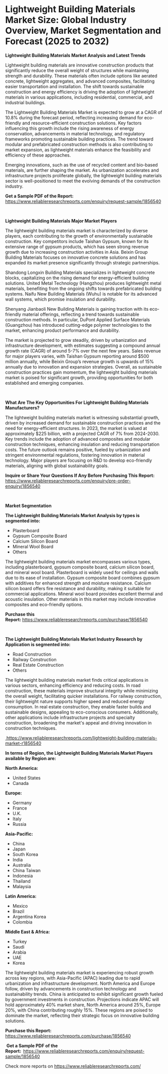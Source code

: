 <p><h1>Lightweight Building Materials Market Size: Global Industry Overview, Market Segmentation and Forecast (2025 to 2032)</h1></p><p><strong>Lightweight Building Materials Market Analysis and Latest Trends</strong></p>
<p><p>Lightweight building materials are innovative construction products that significantly reduce the overall weight of structures while maintaining strength and durability. These materials often include options like aerated concrete, lightweight aggregates, and advanced composites, facilitating easier transportation and installation. The shift towards sustainable construction and energy efficiency is driving the adoption of lightweight materials in various applications, including residential, commercial, and industrial buildings.</p><p>The Lightweight Building Materials Market is expected to grow at a CAGR of 10.8% during the forecast period, reflecting increasing demand for eco-friendly and resource-efficient construction solutions. Key factors influencing this growth include the rising awareness of energy conservation, advancements in material technology, and regulatory frameworks promoting sustainable building practices. The trend toward modular and prefabricated construction methods is also contributing to market expansion, as lightweight materials enhance the feasibility and efficiency of these approaches.</p><p>Emerging innovations, such as the use of recycled content and bio-based materials, are further shaping the market. As urbanization accelerates and infrastructure projects proliferate globally, the lightweight building materials sector is well-positioned to meet the evolving demands of the construction industry.</p></p>
<p><strong>Get a Sample PDF of the Report:&nbsp;</strong> <a href="https://www.reliableresearchreports.com/enquiry/request-sample/1856540?utm_campaign=83&utm_medium=2&utm_source=Github&utm_content=ia&utm_term=30012025&utm_id=lightweight-building-materials">https://www.reliableresearchreports.com/enquiry/request-sample/1856540</a></p>
<p>&nbsp;</p>
<p><strong>Lightweight Building Materials Major Market Players</strong></p>
<p><p>The lightweight building materials market is characterized by diverse players, each contributing to the growth of environmentally sustainable construction. Key competitors include Taishan Gypsum, known for its extensive range of gypsum products, which has seen strong revenue growth due to increasing construction activities in Asia. Beixin Group Building Materials focuses on innovative concrete solutions and has expanded its market presence significantly through strategic partnerships.</p><p>Shandong Longxin Building Materials specializes in lightweight concrete blocks, capitalizing on the rising demand for energy-efficient building solutions. United Metal Technology (Hangzhou) produces lightweight metal materials, benefiting from the ongoing shifts towards prefabricated building systems. Naifu New Building Materials (Wuhu) is notable for its advanced wall systems, which promise insulation and durability.</p><p>Shenyang Jianbaoli New Building Materials is gaining traction with its eco-friendly material offerings, reflecting a trend towards sustainable construction methods. In particular, DuPont Applied Surface Materials (Guangzhou) has introduced cutting-edge polymer technologies to the market, enhancing product performance and durability. </p><p>The market is projected to grow steadily, driven by urbanization and infrastructure development, with estimates suggesting a compound annual growth rate (CAGR) of around 5-7% over the next few years. Sales revenue for major players varies, with Taishan Gypsum reporting around $500 million annually, while Beixin Group’s revenue growth is upwards of 15% annually due to innovation and expansion strategies. Overall, as sustainable construction practices gain momentum, the lightweight building materials market is poised for significant growth, providing opportunities for both established and emerging companies.</p></p>
<p>&nbsp;</p>
<p><strong>What Are The Key Opportunities For Lightweight Building Materials Manufacturers?</strong></p>
<p><p>The lightweight building materials market is witnessing substantial growth, driven by increased demand for sustainable construction practices and the need for energy-efficient structures. In 2023, the market is valued at approximately $225 billion, with a projected CAGR of 7% from 2024-2030. Key trends include the adoption of advanced composites and modular construction techniques, enhancing insulation and reducing transportation costs. The future outlook remains positive, fueled by urbanization and stringent environmental regulations, fostering innovation in material technology. Major players are focusing on R&D to develop eco-friendly materials, aligning with global sustainability goals.</p></p>
<p><strong>Inquire or Share Your Questions If Any Before Purchasing This Report:</strong> <a href="https://www.reliableresearchreports.com/enquiry/pre-order-enquiry/1856540?utm_campaign=83&utm_medium=2&utm_source=Github&utm_content=ia&utm_term=30012025&utm_id=lightweight-building-materials">https://www.reliableresearchreports.com/enquiry/pre-order-enquiry/1856540</a></p>
<p>&nbsp;</p>
<p><strong>Market Segmentation</strong></p>
<p><strong>The Lightweight Building Materials Market Analysis by types is segmented into:</strong></p>
<p><ul><li>Plasterboard</li><li>Gypsum Composite Board</li><li>Calcium Silicon Board</li><li>Mineral Wool Board</li><li>Others</li></ul></p>
<p><p>The lightweight building materials market encompasses various types, including plasterboard, gypsum composite board, calcium silicon board, and mineral wool board. Plasterboard is widely used for ceilings and walls due to its ease of installation. Gypsum composite board combines gypsum with additives for enhanced strength and moisture resistance. Calcium silicon board offers fire resistance and durability, making it suitable for commercial applications. Mineral wool board provides excellent thermal and acoustic insulation. Other materials in this market may include innovative composites and eco-friendly options.</p></p>
<p><strong>Purchase this Report:&nbsp;</strong><a href="https://www.reliableresearchreports.com/purchase/1856540?utm_campaign=83&utm_medium=2&utm_source=Github&utm_content=ia&utm_term=30012025&utm_id=lightweight-building-materials">https://www.reliableresearchreports.com/purchase/1856540</a></p>
<p>&nbsp;</p>
<p><strong>The Lightweight Building Materials Market Industry Research by Application is segmented into:</strong></p>
<p><ul><li>Road Construction</li><li>Railway Construction</li><li>Real Estate Construction</li><li>Others</li></ul></p>
<p><p>The lightweight building materials market finds critical applications in various sectors, enhancing efficiency and reducing costs. In road construction, these materials improve structural integrity while minimizing the overall weight, facilitating quicker installations. For railway construction, their lightweight nature supports higher speed and reduced energy consumption. In real estate construction, they enable faster builds and sustainable designs, appealing to eco-conscious consumers. Additionally, other applications include infrastructure projects and specialty construction, broadening the market's appeal and driving innovation in construction techniques.</p></p>
<p><a href="https://www.reliableresearchreports.com/lightweight-building-materials-market-r1856540?utm_campaign=83&utm_medium=2&utm_source=Github&utm_content=ia&utm_term=30012025&utm_id=lightweight-building-materials">&nbsp;https://www.reliableresearchreports.com/lightweight-building-materials-market-r1856540</a></p>
<p><strong>In terms of Region, the Lightweight Building Materials Market Players available by Region are:</strong></p>
<p>
    <p> <strong> North America: </strong>
        <ul>
            <li>United States</li>
            <li>Canada</li>
        </ul>
        </p> 
    <p> <strong> Europe: </strong>
        <ul>
            <li>Germany</li>
            <li>France</li>
            <li>U.K.</li>
            <li>Italy</li>
            <li>Russia</li>
        </ul>
        </p> 
    <p> <strong> Asia-Pacific: </strong>
        <ul>
            <li>China</li>
            <li>Japan</li>
            <li>South Korea</li>
            <li>India</li>
            <li>Australia</li>
            <li>China Taiwan</li>
            <li>Indonesia</li>
            <li>Thailand</li>
            <li>Malaysia</li>
        </ul>
        </p> 
    <p> <strong> Latin America: </strong>
        <ul>
            <li>Mexico</li>
            <li>Brazil</li>
            <li>Argentina Korea</li>
            <li>Colombia</li>
        </ul>
        </p> 
    <p> <strong> Middle East & Africa: </strong>
        <ul>
            <li>Turkey</li>
            <li>Saudi</li>
            <li>Arabia</li>
            <li>UAE</li>
            <li>Korea</li>
        </ul>
    </p>
    </p>
<p><p>The lightweight building materials market is experiencing robust growth across key regions, with Asia-Pacific (APAC) leading due to rapid urbanization and infrastructure development. North America and Europe follow, driven by advancements in construction technology and sustainability trends. China is anticipated to exhibit significant growth fueled by government investments in construction. Projections indicate APAC will hold approximately 40% market share, North America around 25%, Europe 20%, with China contributing roughly 15%. These regions are poised to dominate the market, reflecting their strategic focus on innovative building solutions.</p></p>
<p><strong>Purchase this Report: </strong><a href="https://www.reliableresearchreports.com/purchase/1856540?utm_campaign=83&utm_medium=2&utm_source=Github&utm_content=ia&utm_term=30012025&utm_id=lightweight-building-materials">https://www.reliableresearchreports.com/purchase/1856540</a></p>
<p>&nbsp;<strong>Get a Sample PDF of the Report:&nbsp;&nbsp;</strong><a href="https://www.reliableresearchreports.com/enquiry/request-sample/1856540?utm_campaign=83&utm_medium=2&utm_source=Github&utm_content=ia&utm_term=30012025&utm_id=lightweight-building-materials">https://www.reliableresearchreports.com/enquiry/request-sample/1856540</a></p>
<p><strong></strong></p>
<p>Check more reports on <a href="https://www.reliableresearchreports.com/?utm_campaign=83&utm_medium=2&utm_source=Github&utm_content=ia&utm_term=30012025&utm_id=lightweight-building-materials">https://www.reliableresearchreports.com/</a></p>
